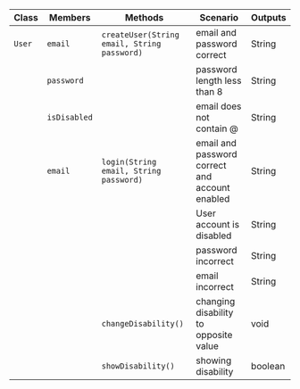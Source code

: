 | Class  | Members      | Methods                                     | Scenario                                       | Outputs |
|--------|--------------|---------------------------------------------|------------------------------------------------|---------|
| `User` | `email`      | `createUser(String email, String password)` | email and password correct                     | String  |
|        | `password`   |                                             | password length less than 8                    | String  |
|        | `isDisabled` |                                             | email does not contain @                       | String  |
|        | `email`      | `login(String email, String password)`      | email and password correct and account enabled | String  |
|        |              |                                             | User account is disabled                       | String  |
|        |              |                                             | password incorrect                             | String  |
|        |              |                                             | email  incorrect                               | String  |
|        |              | `changeDisability()`                        | changing disability to opposite value          | void    |
|        |              | `showDisability()`                          | showing disability                             | boolean |
